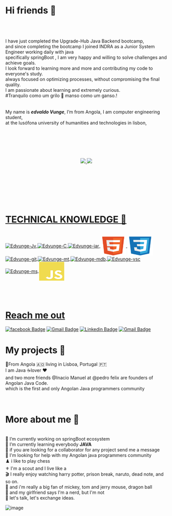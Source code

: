 
# Hi friends &#x1F44B;

<div><br><br>
   <br>I have just completed the Upgrade-Hub Java Backend bootcamp,<br>  and since completing the bootcamp I joined INDRA as a Junior System Engineer working daily with java<br> specifically springBoot , I am very happy and willing to solve challenges and achieve goals.<br>  I look forward to learning more and more and contributing my code to everyone's study.<br> 
always focused on optimizing processes, without compromising the final quality. <br> 
I am passionate about learning and extremely curious.<br> 
</div>   


<div>
#Tranquilo como um grilo 🦗 manso como um ganso.! <br><br><br>
My name is <i><strong>edvaldo Vunge</strong></i>, I’m from Angola, I am computer engineering student, <br>
at the lusófona university of humanities and technologies in lisbon,
<br></div>
<br><br>
   <br><br>
   <br><br>


<div align="center">
  <a href="https://github.com/Edvunge">
  <img height="180em" src="https://github-readme-stats.vercel.app/api?username=Edvunge&show_icons=true&theme=dark&include_all_commits=true&count_private=true"/>
  <img height="180em" src="https://github-readme-stats.vercel.app/api/top-langs/?username=Edvunge&layout=compact&langs_count=7&theme=dark"/>

  
     
</div>

<br><br>
   <br><br>
   <br><br>




# TECHNICAL KNOWLEDGE 🤖


<div style="display: inline_block"><br>
  <img align="center" alt="Edvunge-Jv" height="60" width="80" src="https://cdn.jsdelivr.net/gh/devicons/devicon/icons/java/java-original.svg">
  <img align="center" alt="Edvunge-C" height="60" width="80" src="https://cdn.jsdelivr.net/gh/devicons/devicon/icons/c/c-original.svg">
  <img align="center" alt="Edvunge-jar" height="60" width="80" src="https://cdn.jsdelivr.net/gh/devicons/devicon/icons/spring/spring-original-wordmark.svg">
  <img align="center" alt="Edvunge-HTML" height="60" width="80" src="https://raw.githubusercontent.com/devicons/devicon/master/icons/html5/html5-original.svg">
  <img align="center" alt="Edvunge-CSS" height="60" width="80" src="https://raw.githubusercontent.com/devicons/devicon/master/icons/css3/css3-original.svg">
  <img align="center" alt="Edvunge-git" height="60" width="80" src="https://cdn.jsdelivr.net/gh/devicons/devicon/icons/git/git-plain-wordmark.svg">
  <img align="center" alt="Edvunge-mt" height="60" width="80" src="https://cdn.jsdelivr.net/gh/devicons/devicon/icons/matlab/matlab-original.svg">
  <img align="center" alt="Edvunge-mdb" height="60" width="80" src="https://cdn.jsdelivr.net/gh/devicons/devicon/icons/mongodb/mongodb-original.svg">
  <img align="center" alt="Edvunge-vsc" height="60" width="80" src="https://cdn.jsdelivr.net/gh/devicons/devicon/icons/vscode/vscode-original-wordmark.svg">
  <img align="center" alt="Edvunge-ms" height="60" width="80" src="https://cdn.jsdelivr.net/gh/devicons/devicon/icons/mysql/mysql-original-wordmark.svg">
  <img align="center" alt="Edvunge-js" height="60" width="80" src="https://raw.githubusercontent.com/devicons/devicon/master/icons/javascript/javascript-plain.svg">
</div>

<br>
<br>
<br>

# Reach me out<br>
   
[![facebook Badge](https://img.shields.io/badge/Facebook-1877F2?style=for-the-badge&logo=facebook&logoColor=white)](https://pt-br.facebook.com/edvaldo.vunge.1) 
[![Gmail Badge](https://img.shields.io/badge/ProtonMail-8B89CC?style=for-the-badge&logo=protonmail&logoColor=white
)](mailto:edvunge@protonmail.com) 
   [![Linkedin Badge](https://img.shields.io/badge/LinkedIn-0077B5?style=for-the-badge&logo=linkedin&logoColor=white)](https://www.linkedin.com/in/edvaldo-vunge-3b7490163/) 
 [![Gmail Badge](https://img.shields.io/badge/Gmail-D14836?style=for-the-badge&logo=gmail&logoColor=white
)](mailto:edvunge@protonmail.com) 
   

   

   
   
# My projects 🦾

📍From Angola 🇦🇴 living in Lisboa, Portugal 🇵🇹 <br>
I am Java ☕️lover ❤️<br>
and two more friends @Inacio Manuel at @pedro felix are founders of Angolan Java Code.<br> 
which is the first and only Angolan Java programmers community


<br>

# More about me &#x1F468; 

<br>
 🔭 I’m currently working on springBoot ecosystem
   <br>
 🌱  I’m currently learning everybody <strong> JAVA </strong>
      <br>
 👯  if you are looking for a collaborator for any project send me a message 
   <br>
  🤔  I'm looking for help with my Angolan java programmers community 
   <br>
♟️  i like to play chess 
   <br>
⚜️  I'm a scout and I live like a
   <br>
🎬  I really enjoy watching harry potter, prison break, naruto, dead note, and so on.
   <br>
🫠  and i'm really a big fan of mickey, tom and jerry mouse, dragon ball
   <br>
😬 and my girlfriend says I'm a nerd, but I'm not
   <br>
 💬  let's talk, let's exchange ideas.
   <br>


![image](https://user-images.githubusercontent.com/53275378/123673253-2bd3c880-d838-11eb-84ff-c9b762092bca.png)

<!--
**Edvunge/Edvunge** is a ✨ _special_ ✨ repository because its `README.md` (this file) appears on your GitHub profile.

Here are some ideas to get you started:

- 🔭 I’m currently working on ...
- 🌱 I’m currently learning ...
- 👯 I’m looking to collaborate on ...
- 🤔 I’m looking for help with ...
- 💬 Ask me about ...
- 📫 How to reach me: ...
- 😄 Pronouns: ...
- ⚡ Fun fact: ...
-->

